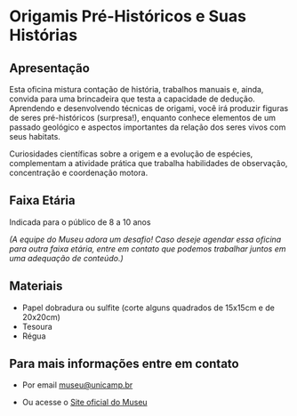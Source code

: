 # Origamis Pré-Históricos e Suas Histórias

## Apresentação

Esta oficina mistura contação de história, trabalhos manuais e, ainda, convida para uma brincadeira que testa a capacidade de dedução. 
Aprendendo e desenvolvendo técnicas de origami, você irá produzir figuras de seres pré-históricos (surpresa!), enquanto conhece elementos de um passado geológico e aspectos importantes da relação dos seres vivos com seus habitats.

Curiosidades científicas sobre a origem e a evolução de espécies, complementam a atividade prática que trabalha habilidades de observação, concentração e coordenação motora.

## Faixa Etária
Indicada para o público de 8 a 10 anos

*(A equipe do Museu adora um desafio! Caso deseje agendar essa oficina para outra faixa etária, entre em contato que podemos trabalhar juntos em uma adequação de conteúdo.)*


## Materiais

* Papel dobradura ou sulfite (corte alguns quadrados de 15x15cm e de 20x20cm) 
* Tesoura
* Régua


## Para mais informações entre em contato

* Por email museu@unicamp.br

* Ou acesse o [Site oficial do Museu](https://www.mc.unicamp.br/visite)

